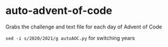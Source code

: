 # auto-advent-of-code
Grabs the challenge and text file for each day of Advent of Code

`sed -i s/2020/2021/g autoAOC.py` for switching years
